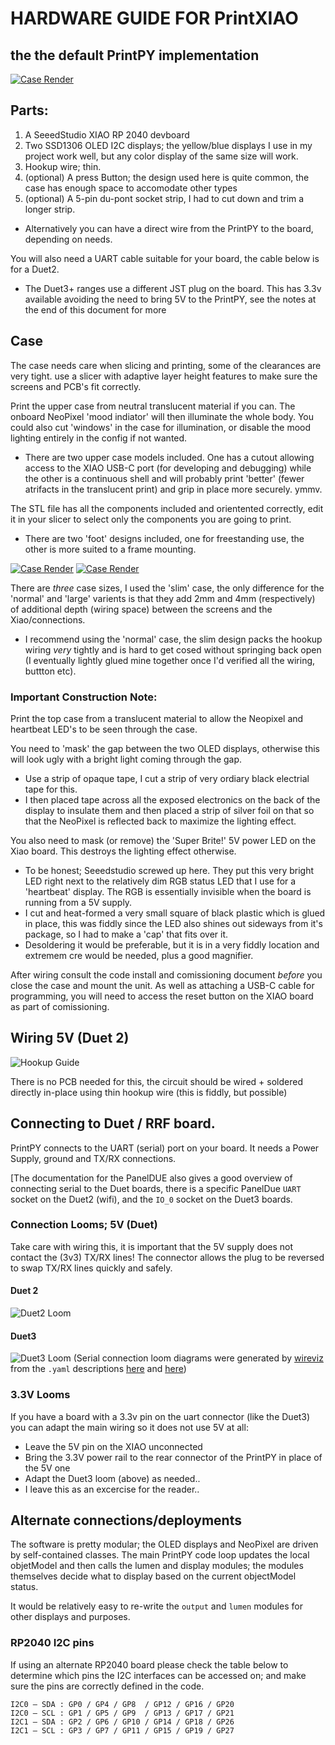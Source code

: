 # HARDWARE GUIDE FOR PrintXIAO
## the the default PrintPY implementation

[![Case Render](Case/exploded-thumb.png)](Case/exploded.png)

## Parts:
1. A SeeedStudio XIAO RP 2040 devboard
2. Two SSD1306 OLED I2C displays; the yellow/blue displays I use in my project work well, but any color display of the same size will work.
3. Hookup wire; thin.
4. (optional) A press Button; the design used here is quite common, the case has enough space to accomodate other types
5. (optional) A 5-pin du-pont socket strip, I had to cut down and trim a longer strip.
  * Alternatively you can have a direct wire from the PrintPY to the board, depending on needs.

You will also need a UART cable suitable for your board, the cable below is for a Duet2.
* The Duet3+ ranges use a different JST plug on the board. This has 3.3v available avoiding the need to bring 5V to the PrintPY, see the notes at the end of this document for more

## Case
The case needs care when slicing and printing, some of the clearances are very tight. use a slicer with adaptive layer height features to make sure the screens and PCB's fit correctly.

Print the upper case from neutral translucent material if you can. The onboard NeoPixel 'mood indiator' will then illuminate the whole body. You could also cut 'windows' in the case for illumination, or disable the mood lighting entirely in the config if not wanted.
- There are two upper case models included. One has a cutout allowing access to the XIAO USB-C port (for developing and debugging) while the other is a continuous shell and will probably print 'better' (fewer atrifacts in the translucent print) and grip in place more securely. ymmv.

The STL file has all the components included and orientented correctly, edit it in your slicer to select only the components you are going to print.
- There are two 'foot' designs included, one for freestanding use, the other is more suited to a frame mounting.

[![Case Render](Case/front-thumb.png)](Case/front.png) [![Case Render](Case/rear-thumb.png)](Case/rear.png)

There are *three* case sizes, I used the 'slim' case, the only difference for the 'normal' and 'large' varients is that they add 2mm and 4mm (respectively) of additional depth (wiring space) between the screens and the Xiao/connections.
- I recommend using the 'normal' case, the slim design packs the hookup wiring *very* tightly and is hard to get cosed without springing back open (I eventually lightly glued mine together once I'd verified all the wiring, buttton etc).

### Important Construction Note:
Print the top case from a translucent material to allow the Neopixel and heartbeat LED's to be seen through the case.

You need to 'mask' the gap between the two OLED displays, otherwise this will look ugly with a bright light coming through the gap.
- Use a strip of opaque tape, I cut a strip of very ordiary black electrial tape for this.
- I then placed tape across all the exposed electronics on the back of the display to insulate them and then placed a strip of silver foil on that so that the NeoPixel is reflected back to maximize the lighting effect.

You also need to mask (or remove) the 'Super Brite!' 5V power LED on the Xiao board. This destroys the lighting effect otherwise.
- To be honest; Seeedstudio screwed up here. They put this very bright LED right next to the relatively dim RGB status LED that I use for a 'heartbeat' display. The RGB is essentially invisible when the board is running from a 5V supply.
- I cut and heat-formed a very small square of black plastic which is glued in place, this was fiddly since the LED also shines out sideways from it's package, so I had to make a 'cap' that fits over it.
- Desoldering it would be preferable, but it is in a very fiddly location and extremem cre would be needed, plus a good magnifier.

After wiring consult the code install and comissioning document *before* you close the case and mount the unit. As well as attaching a USB-C cable for programming, you will need to access the reset button on the XIAO board as part of comissioning.

## Wiring 5V (Duet 2)
![Hookup Guide](Docs/printpy_bb.svg)

There is no PCB needed for this, the circuit should be wired + soldered directly in-place using thin hookup wire (this is fiddly, but possible)

## Connecting to Duet / RRF board.
PrintPY connects to the UART (serial) port on your board. It needs a Power Supply, ground and TX/RX connections.

[The documentation for the PanelDUE also gives a good overview of connecting serial to the Duet boards, there is a specific PanelDue `UART` socket on the Duet2 (wifi), and the `IO_0` socket on the Duet3 boards.

### Connection Looms; 5V (Duet)
Take care with wiring this, it is important that the 5V supply does not contact the (3v3) TX/RX lines! The connector allows the plug to be reversed to swap TX/RX lines quickly and safely.

#### Duet 2
![Duet2 Loom](Docs/wireviz_uart_duet2.svg)

#### Duet3
![Duet3 Loom](Docs/wireviz_uart_duet3.svg)
(Serial connection loom diagrams were generated by [wireviz](https://github.com/wireviz/WireViz) from the `.yaml` descriptions [here](Docs/wireviz_uart_duet2.yaml) and [here](Docs/wireviz_uart_duet3.yaml))

### 3.3V Looms
If you have a board with a 3.3v pin on the uart connector (like the Duet3) you can adapt the main wiring so it does not use 5V at all:
- Leave the 5V pin on the XIAO unconnected
- Bring the 3.3V power rail to the rear connector of the PrintPY in place of the 5V one
- Adapt the Duet3 loom (above) as needed..
- I leave this as an excercise for the reader..

## Alternate connections/deployments
The software is pretty modular; the OLED displays and NeoPixel are driven by self-contained classes. The main PrintPY code loop updates the local objetModel and then calls the lumen and display modules; the modules themselves decide what to display based on the current objectModel status.

It would be relatively easy to re-write the `output` and `lumen` modules for other displays and purposes.

### RP2040 I2C pins
If using an alternate RP2040 board please check the table below to determine which pins the I2C interfaces can be accessed on; and make sure the pins are correctly defined in the code.
```
I2C0 – SDA : GP0 / GP4 / GP8  / GP12 / GP16 / GP20
I2C0 – SCL : GP1 / GP5 / GP9  / GP13 / GP17 / GP21
I2C1 – SDA : GP2 / GP6 / GP10 / GP14 / GP18 / GP26
I2C1 – SCL : GP3 / GP7 / GP11 / GP15 / GP19 / GP27
```
